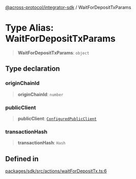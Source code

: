 [@across-protocol/integrator-sdk](../README.md) / WaitForDepositTxParams

# Type Alias: WaitForDepositTxParams

> **WaitForDepositTxParams**: `object`

## Type declaration

### originChainId

> **originChainId**: `number`

### publicClient

> **publicClient**: [`ConfiguredPublicClient`](ConfiguredPublicClient.md)

### transactionHash

> **transactionHash**: `Hash`

## Defined in

[packages/sdk/src/actions/waitForDepositTx.ts:6](https://github.com/across-protocol/toolkit/blob/0408e9d38e7f5e4687131c33ea4b58d12a946b0d/packages/sdk/src/actions/waitForDepositTx.ts#L6)
